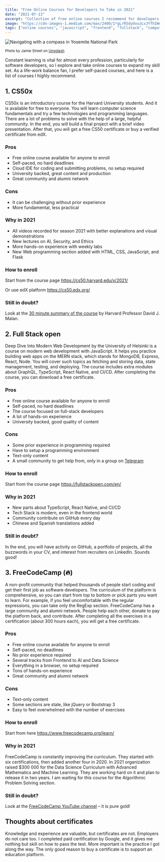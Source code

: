 ```yaml
---
title: "Free Online Courses for Developers to Take in 2021"
date: "2021-07-13"
excerpt: "Collection of free online courses I recommend for developers to take in 2021"
image: "https://cdn-images-1.medium.com/max/2400/1*gLrR5dyOouzLvJYfhIWd7A.jpeg"
tags: ["online courses", "javascript", "frontend", "fullstack", "computer science"]
---
```


![Navigating with a compass in Yosemite National Park](https://cdn-images-1.medium.com/max/2400/1*gLrR5dyOouzLvJYfhIWd7A.jpeg "Navigating with a compass in Yosemite National Park")

<small>Photo by Jamie Street on <a href="https://unsplash.com/photos/_94HLr_QXo8" target="_blank" rel="noopener noreferrer" alt="Navigating with a compass in Yosemite National Park">Unsplash</a></small>

Constant learning is vital for almost every profession, particularly for software developers, so I explore and take online courses to expand my skill set. As a life-work balance fan, I prefer self-paced courses, and here is a list of courses I highly recommend.

## 1. CS50x

CS50x is an introductory course for the Harvard University students. And it is available for free to everyone. You will learn computer science fundamentals and try a few technologies and programming languages. There are a lot of problems to solve with the help of a large, helpful community. In the end, you will build a final project with a brief video presentation. After that, you will get a free CS50 certificate or buy a verified certificate from edX.

### Pros

- Free online course available for anyone to enroll
- Self-paced, no hard deadlines
- Cloud IDE for coding and submitting problems, no setup required
- University backed, great content and production
- Great community and alumni network

### Cons

- It can be challenging without prior experience
- More fundamental, less practical

### Why in 2021

- All videos recorded for season 2021 with better explanations and visual demonstrations
- New lectures on AI, Security, and Ethics
- More hands-on experience with weekly labs
- New Web programming section added with HTML, CSS, JavaScript, and Flask

### How to enroll

Start from the course page https://cs50.harvard.edu/x/2021/

Or use edX platform https://cs50.edx.org/

### Still in doubt?

Look at the <a href="https://www.youtube.com/watch?v=qel0rE0lT3I" target="_blank" rel="noopener noreferrer" alt="A taste of CS50">30 minute summary of the course</a> by Harvard Professor David J. Malan.

## 2. Full Stack open

Deep Dive Into Modern Web Development by the University of Helsinki is a course on modern web development with JavaScript. It helps you practice building web apps on the MERN stack, which stands for MongoDB, Express, React, Node. You will cover such topics as fetching and storing data, state management, testing, and deploying. The course includes extra modules about GraphQL, TypeScript, React Native, and CI/CD. After completing the course, you can download a free certificate.

### Pros

- Free online course available for anyone to enroll
- Self-paced, no hard deadlines
- The course focused on full-stack developers
- A lot of hands-on experience
- University backed, good quality of content

### Cons

- Some prior experience in programming required
- Have to setup a programming environment
- Text-only content
- A small community to get help from, only in a group on <a href="https://t.me/fullstackcourse" target="_blank" rel="noopener noreferrer" alt="Full Stack open group on Telegram">Telegram</a>

### How to enroll

Start from the course page https://fullstackopen.com/en/

### Why in 2021

- New parts about TypeScript, React Native, and CI/CD
- Tech Stack is modern, even in the frontend world
- Community contribute on GitHub every day
- Chinese and Spanish translations added

### Still in doubt?

In the end, you will have activity on GitHub, a portfolio of projects, all the buzzwords in your CV, and interest from recruiters on LinkedIn. Sounds good!

## 3. FreeCodeCamp (🔥)

A non-profit community that helped thousands of people start coding and get their first job as software developers. The curriculum of the platform is comprehensive, so you can start from top to bottom or pick parts you want to learn. For example, if you feel uncomfortable with the regular expressions, you can take only the RegExp section. FreeCodeCamp has a large community and alumni network. People help each other, donate to pay the platform back, and contribute. After completing all the exercises in a certification (about 300 hours each), you will get a free certificate.

### Pros

- Free online course available for anyone to enroll
- Self-paced, no deadlines
- No prior experience required
- Several tracks from Frontend to AI and Data Science
- Everything in a browser, no setup required
- Tons of hands-on experience
- Great community and alumni network

### Cons

- Text-only content
- Some sections are stale, like jQuery or Bootstrap 3
- Easy to feel overwhelmed with the number of exercises

### How to enroll

Start from here https://www.freecodecamp.org/learn/

### Why in 2021

FreeCodeCamp is constantly improving the curriculum. They started with six certifications, then added another four in 2020. In 2021 organization raised $300 000 for the Data Science Curriculum with Advanced Mathematics and Machine Learning. They are working hard on it and plan to release it in two years. I am waiting for this course for the Algorithmic Problem Solving section.

### Still in doubt?

Look at the <a href="https://www.youtube.com/channel/UC8butISFwT-Wl7EV0hUK0BQ" target="_blank" rel="noopener noreferrer" alt="FreeCodeCamp YouTube channel">FreeCodeCamp YouTube channel</a> – it is pure gold!

## Thoughts about certificates

Knowledge and experience are valuable, but certificates are not. Employers do not care too. I completed paid certification by Google, and it gives me nothing but skill on how to pass the test. More important is the practice I got along the way. The only good reason to buy a certificate is to support an education platform.
